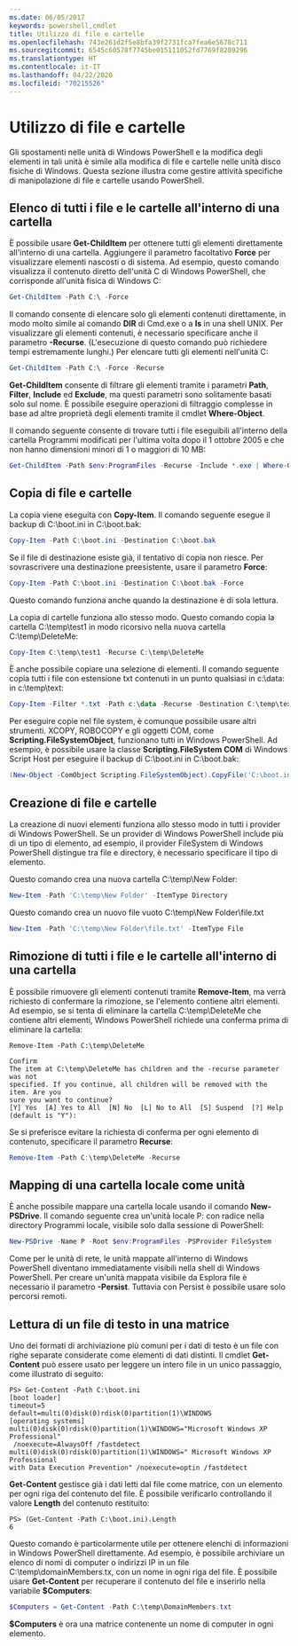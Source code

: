 ```yaml
---
ms.date: 06/05/2017
keywords: powershell,cmdlet
title: Utilizzo di file e cartelle
ms.openlocfilehash: 743e261d2f5e8bfa39f2731fca7fea6e5678c711
ms.sourcegitcommit: 6545c60578f7745be015111052fd7769f8289296
ms.translationtype: HT
ms.contentlocale: it-IT
ms.lasthandoff: 04/22/2020
ms.locfileid: "70215526"
---
```

# <a name="working-with-files-and-folders"></a>Utilizzo di file e cartelle

Gli spostamenti nelle unità di Windows PowerShell e la modifica degli elementi in tali unità è simile alla modifica di file e cartelle nelle unità disco fisiche di Windows. Questa sezione illustra come gestire attività specifiche di manipolazione di file e cartelle usando PowerShell.

## <a name="listing-all-the-files-and-folders-within-a-folder"></a>Elenco di tutti i file e le cartelle all'interno di una cartella

È possibile usare **Get-ChildItem** per ottenere tutti gli elementi direttamente all'interno di una cartella. Aggiungere il parametro facoltativo **Force** per visualizzare elementi nascosti o di sistema. Ad esempio, questo comando visualizza il contenuto diretto dell'unità C di Windows PowerShell, che corrisponde all'unità fisica di Windows C:

```powershell
Get-ChildItem -Path C:\ -Force
```

Il comando consente di elencare solo gli elementi contenuti direttamente, in modo molto simile al comando **DIR** di Cmd.exe o a **ls** in una shell UNIX. Per visualizzare gli elementi contenuti, è necessario specificare anche il parametro **-Recurse**. (L'esecuzione di questo comando può richiedere tempi estremamente lunghi.) Per elencare tutti gli elementi nell'unità C:

```powershell
Get-ChildItem -Path C:\ -Force -Recurse
```

**Get-ChildItem** consente di filtrare gli elementi tramite i parametri **Path**, **Filter**, **Include** ed **Exclude**, ma questi parametri sono solitamente basati solo sul nome. È possibile eseguire operazioni di filtraggio complesse in base ad altre proprietà degli elementi tramite il cmdlet **Where-Object**.

Il comando seguente consente di trovare tutti i file eseguibili all'interno della cartella Programmi modificati per l'ultima volta dopo il 1 ottobre 2005 e che non hanno dimensioni minori di 1 o maggiori di 10 MB:

```powershell
Get-ChildItem -Path $env:ProgramFiles -Recurse -Include *.exe | Where-Object -FilterScript {($_.LastWriteTime -gt '2005-10-01') -and ($_.Length -ge 1mb) -and ($_.Length -le 10mb)}
```

## <a name="copying-files-and-folders"></a>Copia di file e cartelle

La copia viene eseguita con **Copy-Item**. Il comando seguente esegue il backup di C:\\boot.ini in C:\\boot.bak:

```powershell
Copy-Item -Path C:\boot.ini -Destination C:\boot.bak
```

Se il file di destinazione esiste già, il tentativo di copia non riesce. Per sovrascrivere una destinazione preesistente, usare il parametro **Force**:

```powershell
Copy-Item -Path C:\boot.ini -Destination C:\boot.bak -Force
```

Questo comando funziona anche quando la destinazione è di sola lettura.

La copia di cartelle funziona allo stesso modo. Questo comando copia la cartella C:\\temp\\test1 in modo ricorsivo nella nuova cartella C:\\temp\\DeleteMe:

```powershell
Copy-Item C:\temp\test1 -Recurse C:\temp\DeleteMe
```

È anche possibile copiare una selezione di elementi. Il comando seguente copia tutti i file con estensione txt contenuti in un punto qualsiasi in c:\\data: in c:\\temp\\text:

```powershell
Copy-Item -Filter *.txt -Path c:\data -Recurse -Destination C:\temp\text
```

Per eseguire copie nel file system, è comunque possibile usare altri strumenti. XCOPY, ROBOCOPY e gli oggetti COM, come **Scripting.FileSystemObject**, funzionano tutti in Windows PowerShell. Ad esempio, è possibile usare la classe **Scripting.FileSystem COM** di Windows Script Host per eseguire il backup di C:\\boot.ini in C:\\boot.bak:

```powershell
(New-Object -ComObject Scripting.FileSystemObject).CopyFile('C:\boot.ini', 'C:\boot.bak')
```

## <a name="creating-files-and-folders"></a>Creazione di file e cartelle

La creazione di nuovi elementi funziona allo stesso modo in tutti i provider di Windows PowerShell. Se un provider di Windows PowerShell include più di un tipo di elemento, ad esempio, il provider FileSystem di Windows PowerShell distingue tra file e directory, è necessario specificare il tipo di elemento.

Questo comando crea una nuova cartella C:\\temp\\New Folder:

```powershell
New-Item -Path 'C:\temp\New Folder' -ItemType Directory
```

Questo comando crea un nuovo file vuoto C:\\temp\\New Folder\\file.txt

```powershell
New-Item -Path 'C:\temp\New Folder\file.txt' -ItemType File
```

## <a name="removing-all-files-and-folders-within-a-folder"></a>Rimozione di tutti i file e le cartelle all'interno di una cartella

È possibile rimuovere gli elementi contenuti tramite **Remove-Item**, ma verrà richiesto di confermare la rimozione, se l'elemento contiene altri elementi. Ad esempio, se si tenta di eliminare la cartella C:\\temp\\DeleteMe che contiene altri elementi, Windows PowerShell richiede una conferma prima di eliminare la cartella:

```
Remove-Item -Path C:\temp\DeleteMe

Confirm
The item at C:\temp\DeleteMe has children and the -recurse parameter was not
specified. If you continue, all children will be removed with the item. Are you
sure you want to continue?
[Y] Yes  [A] Yes to All  [N] No  [L] No to All  [S] Suspend  [?] Help
(default is "Y"):
```

Se si preferisce evitare la richiesta di conferma per ogni elemento di contenuto, specificare il parametro **Recurse**:

```powershell
Remove-Item -Path C:\temp\DeleteMe -Recurse
```

## <a name="mapping-a-local-folder-as-a-drive"></a>Mapping di una cartella locale come unità

È anche possibile mappare una cartella locale usando il comando **New-PSDrive**. Il comando seguente crea un'unità locale P: con radice nella directory Programmi locale, visibile solo dalla sessione di PowerShell:

```powershell
New-PSDrive -Name P -Root $env:ProgramFiles -PSProvider FileSystem
```

Come per le unità di rete, le unità mappate all'interno di Windows PowerShell diventano immediatamente visibili nella shell di Windows PowerShell.
Per creare un'unità mappata visibile da Esplora file è necessario il parametro **-Persist**. Tuttavia con Persist è possibile usare solo percorsi remoti.


## <a name="reading-a-text-file-into-an-array"></a>Lettura di un file di testo in una matrice

Uno dei formati di archiviazione più comuni per i dati di testo è un file con righe separate considerate come elementi di dati distinti. Il cmdlet **Get-Content** può essere usato per leggere un intero file in un unico passaggio, come illustrato di seguito:

```
PS> Get-Content -Path C:\boot.ini
[boot loader]
timeout=5
default=multi(0)disk(0)rdisk(0)partition(1)\WINDOWS
[operating systems]
multi(0)disk(0)rdisk(0)partition(1)\WINDOWS="Microsoft Windows XP Professional"
 /noexecute=AlwaysOff /fastdetect
multi(0)disk(0)rdisk(0)partition(1)\WINDOWS=" Microsoft Windows XP Professional
with Data Execution Prevention" /noexecute=optin /fastdetect
```

**Get-Content** gestisce già i dati letti dal file come matrice, con un elemento per ogni riga del contenuto del file. È possibile verificarlo controllando il valore **Length** del contenuto restituito:

```
PS> (Get-Content -Path C:\boot.ini).Length
6
```

Questo comando è particolarmente utile per ottenere elenchi di informazioni in Windows PowerShell direttamente. Ad esempio, è possibile archiviare un elenco di nomi di computer o indirizzi IP in un file C:\\temp\\domainMembers.tx, con un nome in ogni riga del file. È possibile usare **Get-Content** per recuperare il contenuto del file e inserirlo nella variabile **$Computers**:

```powershell
$Computers = Get-Content -Path C:\temp\DomainMembers.txt
```

**$Computers** è ora una matrice contenente un nome di computer in ogni elemento.

